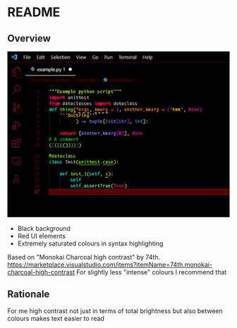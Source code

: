 # README

## Overview

![](images/python_example.png)

- Black background
- Red UI elements
- Extremely saturated colours in syntax highlighting

Based on "Monokai Charcoal high contrast" by 74th.
<https://marketplace.visualstudio.com/items?itemName=74th.monokai-charcoal-high-contrast>
For slightly less "intense" colours I recommend that

## Rationale

For me high contrast not just in terms of total brightness but also between colours makes text easier to read